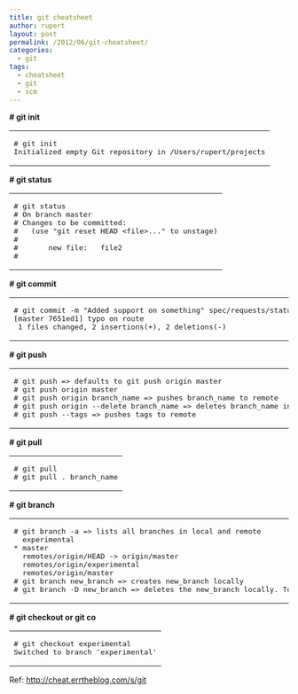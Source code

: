 ```yaml
---
title: git cheatsheet
author: rupert
layout: post
permalink: /2012/06/git-cheatsheet/
categories:
  - git
tags:
  - cheatsheet
  - git
  - scm
---
```

**\# git init**

<div class="wp_syntax">
  <table>
    <tr>
      <td class="code">
        <pre class="terminal" style="font-family:monospace;"># git init
Initialized empty Git repository in /Users/rupert/projects</pre>
      </td>
    </tr>
  </table>
</div>

**\# git status**

<div class="wp_syntax">
  <table>
    <tr>
      <td class="code">
        <pre class="terminal" style="font-family:monospace;"># git status
# On branch master
# Changes to be committed:
#   (use "git reset HEAD &lt;file&gt;..." to unstage)
#
#       new file:   file2
#</pre>
      </td>
    </tr>
  </table>
</div>

**\# git commit**

<div class="wp_syntax">
  <table>
    <tr>
      <td class="code">
        <pre class="terminal" style="font-family:monospace;"># git commit -m "Added support on something" spec/requests/status_spec.rb
[master 7651ed1] typo on route
 1 files changed, 2 insertions(+), 2 deletions(-)</pre>
      </td>
    </tr>
  </table>
</div>

**\# git push**

<div class="wp_syntax">
  <table>
    <tr>
      <td class="code">
        <pre class="terminal" style="font-family:monospace;"># git push =&gt; defaults to git push origin master
# git push origin master
# git push origin branch_name =&gt; pushes branch_name to remote
# git push origin --delete branch_name =&gt; deletes branch_name in remote
# git push --tags =&gt; pushes tags to remote</pre>
      </td>
    </tr>
  </table>
</div>

**\# git pull**

<div class="wp_syntax">
  <table>
    <tr>
      <td class="code">
        <pre class="terminal" style="font-family:monospace;"># git pull
# git pull . branch_name</pre>
      </td>
    </tr>
  </table>
</div>

**\# git branch**

<div class="wp_syntax">
  <table>
    <tr>
      <td class="code">
        <pre class="terminal" style="font-family:monospace;"># git branch -a =&gt; lists all branches in local and remote
  experimental
* master
  remotes/origin/HEAD -&gt; origin/master
  remotes/origin/experimental
  remotes/origin/master
# git branch new_branch =&gt; creates new_branch locally
# git branch -D new_branch =&gt; deletes the new_branch locally. To delete remotely see git push</pre>
      </td>
    </tr>
  </table>
</div>

**\# git checkout or git co**

<div class="wp_syntax">
  <table>
    <tr>
      <td class="code">
        <pre class="terminal" style="font-family:monospace;"># git checkout experimental
Switched to branch 'experimental'</pre>
      </td>
    </tr>
  </table>
</div>

Ref: <http://cheat.errtheblog.com/s/git>